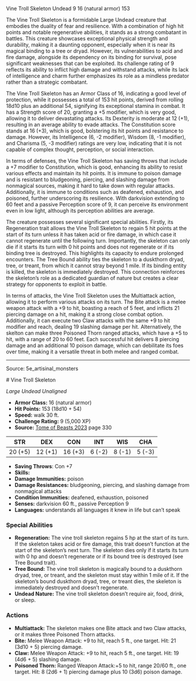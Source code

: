 <MonsterName/>Vine Troll Skeleton</MonsterName>
<CreatureType/>Undead</CreatureType>
<CR/>9</CR>
<AC/>16 (natural armor)</AC>
<HP/>153</HP>
<summary>The Vine Troll Skeleton is a formidable Large Undead creature that embodies the duality of fear and resilience. With a combination of high hit points and notable regenerative abilities, it stands as a strong combatant in battles. This creature showcases exceptional physical strength and durability, making it a daunting opponent, especially when it is near its magical binding to a tree or dryad. However, its vulnerabilities to acid and fire damage, alongside its dependency on its binding for survival, pose significant weaknesses that can be exploited. Its challenge rating of 9 reflects its ability to inflict high damage and withstand attacks, while its lack of intelligence and charm further emphasizes its role as a mindless predator rather than a strategic combatant.</summary>

<detail>

The Vine Troll Skeleton has an Armor Class of 16, indicating a good level of protection, while it possesses a total of 153 hit points, derived from rolling 18d10 plus an additional 54, signifying its exceptional stamina in combat. It has a Strength score of 20, granting a +5 modifier, which is very good, allowing it to deliver devastating attacks. Its Dexterity is moderate at 12 (+1), resulting in an average ability to evade attacks. The Constitution score stands at 16 (+3), which is good, bolstering its hit points and resistance to damage. However, its Intelligence (6, -2 modifier), Wisdom (8, -1 modifier), and Charisma (5, -3 modifier) ratings are very low, indicating that it is not capable of complex thought, perception, or social interaction.

In terms of defenses, the Vine Troll Skeleton has saving throws that include a +7 modifier to Constitution, which is good, enhancing its ability to resist various effects and maintain its hit points. It is immune to poison damage and is resistant to bludgeoning, piercing, and slashing damage from nonmagical sources, making it hard to take down with regular attacks. Additionally, it is immune to conditions such as deafened, exhaustion, and poisoned, further underscoring its resilience. With darkvision extending to 60 feet and a passive Perception score of 9, it can perceive its environment even in low light, although its perception abilities are average.

The creature possesses several significant special abilities. Firstly, its Regeneration trait allows the Vine Troll Skeleton to regain 5 hit points at the start of its turn unless it has taken acid or fire damage, in which case it cannot regenerate until the following turn. Importantly, the skeleton can only die if it starts its turn with 0 hit points and does not regenerate or if its binding tree is destroyed. This highlights its capacity to endure prolonged encounters. The Tree Bound ability ties the skeleton to a duskthorn dryad, tree, or treant, from which it cannot stray beyond 1 mile. If its binding entity is killed, the skeleton is immediately destroyed. This connection reinforces the skeleton’s role as a dedicated guardian of nature but creates a clear strategy for opponents to exploit in battle.

In terms of attacks, the Vine Troll Skeleton uses the Multiattack action, allowing it to perform various attacks on its turn. The Bite attack is a melee weapon attack with a +9 to hit, boasting a reach of 5 feet, and inflicts 21 piercing damage on a hit, making it a strong close combat option. Additionally, it can execute two Claw attacks with the same +9 to hit modifier and reach, dealing 19 slashing damage per hit. Alternatively, the skelton can make three Poisoned Thorn ranged attacks, which have a +5 to hit, with a range of 20 to 60 feet. Each successful hit delivers 8 piercing damage and an additional 10 poison damage, which can debilitate its foes over time, making it a versatile threat in both melee and ranged combat.</detail>



---

Source: 5e_artisinal_monsters

<statblock>
# Vine Troll Skeleton

*Large* *Undead* *Unaligned*

- **Armor Class:** 16 (natural armor)
- **Hit Points:** 153 (18d10 + 54)
- **Speed:** walk 30 ft.
- **Challenge Rating:** 9 (5,000 XP)
- **Source:** [Tome of Beasts 2023](https://koboldpress.com/kpstore/product/tome-of-beasts-1-2023-edition/) page 330

| STR | DEX | CON | INT | WIS | CHA |
| --- | --- | --- | --- | --- | --- |
| 20 (+5) | 12 (+1) | 16 (+3) | 6 (-2) | 8 (-1) | 5 (-3) |

- **Saving Throws**: Con +7
- **Skills:** 
- **Damage Immunities:** poison
- **Damage Resistances:** bludgeoning, piercing, and slashing damage from nonmagical attacks
- **Condition Immunities:** deafened, exhaustion, poisoned
- **Senses:** darkvision 60 ft., passive Perception 9
- **Languages:** understands all languages it knew in life but can’t speak

### Special Abilities

- **Regeneration:** The vine troll skeleton regains 5 hp at the start of its turn. If the skeleton takes acid or fire damage, this trait doesn’t function at the start of the skeleton’s next turn. The skeleton dies only if it starts its turn with 0 hp and doesn’t regenerate or if its bound tree is destroyed (see Tree Bound trait).
- **Tree Bound:** The vine troll skeleton is magically bound to a duskthorn dryad, tree, or treant, and the skeleton must stay within 1 mile of it. If the skeleton’s bound duskthorn dryad, tree, or treant dies, the skeleton is immediately destroyed and doesn’t regenerate.
- **Undead Nature:** The vine troll skeleton doesn’t require air, food, drink, or sleep.

### Actions

- **Multiattack:** The skeleton makes one Bite attack and two Claw attacks, or it makes three Poisoned Thorn attacks.
- **Bite:** Melee Weapon Attack: +9 to hit, reach 5 ft., one target. Hit: 21 (3d10 + 5) piercing damage.
- **Claw:** Melee Weapon Attack: +9 to hit, reach 5 ft., one target. Hit: 19 (4d6 + 5) slashing damage.
- **Poisoned Thorn:** Ranged Weapon Attack:+5 to hit, range 20/60 ft., one target. Hit: 8 (2d6 + 1) piercing damage plus 10 (3d6) poison damage.
</statblock>


